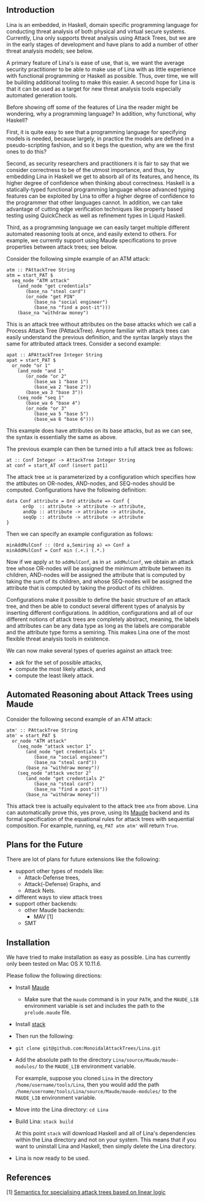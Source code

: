 Introduction
----

Lina is an embedded, in Haskell, domain specific programming language for conducting threat analysis of both physical and virtual secure systems.  Currently, Lina only supports threat analysis using Attack Trees, but we are in the early stages of development and have plans to add a number of other threat analysis models; see below.

A primary feature of Lina's is ease of use, that is, we want the average security practitioner to be able to make use of Lina with as little experience with functional programming or Haskell as possible.  Thus, over time, we will be building additional tooling to make this easier.  A second hope for Lina is that it can be used as a target for new threat analysis tools especially automated generation tools.

Before showing off some of the features of Lina the reader might be wondering, why a programming language? In addition, why functional, why Haskell?

First, it is quite easy to see that a programming language for specifying models is needed, because largely, in practice the models are defined in a pseudo-scripting fashion, and so it begs the question, why are we the first ones to do this?

Second, as security researchers and practitioners it is fair to say that we consider correctness to be of the utmost importance, and thus, by embedding Lina in Haskell we get to absorb all of its features, and hence, its higher degree of confidence when thinking about correctness.  Haskell is a statically-typed functional programming language whose advanced typing features can be exploited by Lina to offer a higher degree of confidence to the programmer that other languages cannot.  In addition, we can take advantage of cutting edge verification techniques like property based testing using QuickCheck as well as refinement types in Liquid Haskell.

Third, as a programming language we can easily target multiple different automated reasoning tools at once, and easily extend to others.  For example, we currently support using Maude specifications to prove properties between attack trees; see below.

Consider the following simple example of an ATM attack:

```.(haskell)
atm :: PAttackTree String
atm = start_PAT $
  seq_node "ATM attack"
    (and_node "get credentials"
       (base_na "steal card")
       (or_node "get PIN"
          (base_na "social engineer")
          (base_na "find a post-it")))
    (base_na "withdraw money")
```
This is an attack tree without attributes on the base attacks which we call a Process Attack Tree (PAttackTree).  Anyone familiar with attack trees can easily understand the previous definition, and the syntax largely stays the same for attributed attack trees.  Consider a second example:

```.(haskell)
apat :: APAttackTree Integer String
apat = start_PAT $
  or_node "or 1"
    (and_node "and 1"
       (or_node "or 2"
          (base_wa 1 "base 1")
          (base_wa 2 "base 2"))
       (base_wa 3 "base 3"))
    (seq_node "seq 1"
       (base_wa 6 "base 4")
       (or_node "or 3"
          (base_wa 5 "base 5")
          (base_wa 6 "base 6")))
```
This example does have attributes on its base attacks, but as we can see, the syntax is essentially the same as above.

The previous example can then be turned into a full attack tree as follows:

```.(haskell)
at :: Conf Integer -> AttackTree Integer String
at conf = start_AT conf (insert pat1)
```
The attack tree `at` is parameterized by a configuration which specifies how the attibutes on OR-nodes, AND-nodes, and SEQ-nodes should be computed.  Configurations have the following definition:

```.(haskell)
data Conf attribute = Ord attribute => Conf {
      orOp  :: attribute -> attribute -> attribute,
      andOp :: attribute -> attribute -> attribute,
      seqOp :: attribute -> attribute -> attribute
}
```
Then we can specify an example configuration as follows:

```.(haskell)
minAddMulConf :: (Ord a,Semiring a) => Conf a
minAddMulConf = Conf min (.+.) (.*.)
```
Now if we apply `at` to `addMulConf`, as in `at addMulConf`, we obtain an attack tree whose OR-nodes will be assigned the minimum attribute between its children, AND-nodes will be assigned the attribute that is computed by taking the sum of its children, and whose SEQ-nodes will be assigned the attribute that is computed by taking the product of its children.

Configurations make it possible to define the basic structure of an attack tree, and then be able to conduct several different types of analysis by inserting different configurations.  In addition, configurations and all of our different notions of attack trees are completely abstract, meaning, the labels and attributes can be any data type as long as the labels are comparable and the attribute type forms a semiring.  This makes Lina one of the most flexible threat analysis tools in existence.

We can now make several types of queries against an attack tree:
  - ask for the set of possible attacks,
  - compute the most likely attack, and
  - compute the least likely attack.

Automated Reasoning about Attack Trees using Maude
--------------------------------------------------

Consider the following second example of an ATM attack:

```.(haskell)
atm' :: PAttackTree String
atm' = start_PAT $
  or_node "ATM attack"
    (seq_node "attack vector 1"
       (and_node "get credentials 1"
          (base_na "social engineer")
          (base_na "steal card"))
       (base_na "withdraw money"))
    (seq_node "attack vector 2"
       (and_node "get credentials 2"
          (base_na "steal card")
          (base_na "find a post-it"))
       (base_na "withdraw money"))
```

This attack tree is actually equivalent to the attack tree `atm` from above.  Lina can automatically prove this, yes prove, using its [Maude](http://maude.cs.illinois.edu/w/index.php?title=The_Maude_System) backend and its formal specification of the equational rules for attack trees with sequential composition.  For example, running, `eq_PAT atm atm'` will return `True`.  

Plans for the Future
--------------------

There are lot of plans for future extensions like the following:
  - support other types of models like:
     - Attack-Defense trees,
     - Attack(-Defense) Graphs, and
     - Attack Nets.
  - different ways to view attack trees
  - support other backends:
     - other Maude backends:
        - MAV [1]
     - SMT

Installation
------------

We have tried to make installation as easy as possible.  Lina has currently only been tested on Mac OS X 10.11.6.

Please follow the following directions:

- Install [Maude](http://maude.cs.illinois.edu/w/index.php?title=The_Maude_System)
  - Make sure that the `maude` command is in your `PATH`, and the `MAUDE_LIB` environment variable is set and includes the path to the `prelude.maude` file.
- Install [stack](https://docs.haskellstack.org/en/stable/README/)
- Then run the following: 
- `git clone git@github.com:MonoidalAttackTrees/Lina.git`
-  Add the absolute path to the directory `Lina/source/Maude/maude-modules/` to  the `MAUDE_LIB` environment variable.

   For example, suppose you cloned `Lina` in the directory `/home/username/tools/Lina`, then you would add the path `/home/username/tools/Lina/source/Maude/maude-modules/` to the `MAUDE_LIB` environment variable.

- Move into the Lina directory: `cd Lina`

- Build Lina: `stack build`

   At this point `stack` will download Haskell and all of Lina's dependencies within the Lina directory and not on your system.  This means that if you want to uninstall Lina and Haskell, then simply delete the Lina directory.

- Lina is now ready to be used.


References
----------

[1] [Semantics for specialising attack trees based on linear logic](http://orbilu.uni.lu/handle/10993/34365)